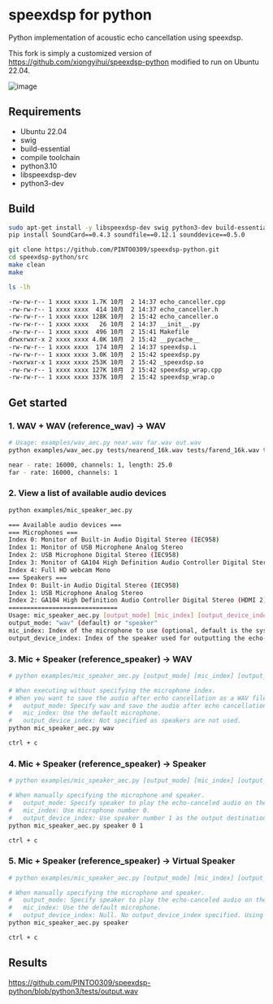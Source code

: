 speexdsp for python
===================

Python implementation of acoustic echo cancellation using speexdsp.

This fork is simply a customized version of https://github.com/xiongyihui/speexdsp-python modified to run on Ubuntu 22.04.

![image](https://github.com/user-attachments/assets/c37b248d-ca4c-4755-9672-4530d1167505)

## Requirements
+ Ubuntu 22.04
+ swig
+ build-essential
+ compile toolchain
+ python3.10
+ libspeexdsp-dev
+ python3-dev

## Build
```bash
sudo apt-get install -y libspeexdsp-dev swig python3-dev build-essential libsndfile1
pip install SoundCard==0.4.3 soundfile==0.12.1 sounddevice==0.5.0

git clone https://github.com/PINTO0309/speexdsp-python.git
cd speexdsp-python/src
make clean
make

ls -lh

-rw-rw-r-- 1 xxxx xxxx 1.7K 10月  2 14:37 echo_canceller.cpp
-rw-rw-r-- 1 xxxx xxxx  414 10月  2 14:37 echo_canceller.h
-rw-rw-r-- 1 xxxx xxxx 128K 10月  2 15:42 echo_canceller.o
-rw-rw-r-- 1 xxxx xxxx   26 10月  2 14:37 __init__.py
-rw-rw-r-- 1 xxxx xxxx  496 10月  2 15:41 Makefile
drwxrwxr-x 2 xxxx xxxx 4.0K 10月  2 15:42 __pycache__
-rw-rw-r-- 1 xxxx xxxx  174 10月  2 14:37 speexdsp.i
-rw-rw-r-- 1 xxxx xxxx 3.0K 10月  2 15:42 speexdsp.py
-rwxrwxr-x 1 xxxx xxxx 253K 10月  2 15:42 _speexdsp.so
-rw-rw-r-- 1 xxxx xxxx 127K 10月  2 15:42 speexdsp_wrap.cpp
-rw-rw-r-- 1 xxxx xxxx 337K 10月  2 15:42 speexdsp_wrap.o
```

## Get started
### 1. WAV + WAV (reference_wav) -> WAV
```bash
# Usage: examples/wav_aec.py near.wav far.wav out.wav
python examples/wav_aec.py tests/nearend_16k.wav tests/farend_16k.wav tests/output.wav

near - rate: 16000, channels: 1, length: 25.0
far - rate: 16000, channels: 1
```
### 2. View a list of available audio devices
```bash
python examples/mic_speaker_aec.py

=== Available audio devices ===
=== Microphones ===
Index 0: Monitor of Built-in Audio Digital Stereo (IEC958)
Index 1: Monitor of USB Microphone Analog Stereo
Index 2: USB Microphone Digital Stereo (IEC958)
Index 3: Monitor of GA104 High Definition Audio Controller Digital Stereo (HDMI 2)
Index 4: Full HD webcam Mono
=== Speakers ===
Index 0: Built-in Audio Digital Stereo (IEC958)
Index 1: USB Microphone Analog Stereo
Index 2: GA104 High Definition Audio Controller Digital Stereo (HDMI 2)
==============================
Usage: mic_speaker_aec.py [output_mode] [mic_index] [output_device_index]
output_mode: "wav" (default) or "speaker"
mic_index: Index of the microphone to use (optional, default is the system default microphone)
output_device_index: Index of the speaker used for outputting the echo-cancelled audio
```
### 3. Mic + Speaker (reference_speaker) -> WAV
```bash
# python examples/mic_speaker_aec.py [output_mode] [mic_index] [output_device_index]

# When executing without specifying the microphone index.
# When you want to save the audio after echo cancellation as a WAV file.
#   output_mode: Specify wav and save the audio after echo cancellation to echo_cancelled_output.wav.
#   mic_index: Use the default microphone.
#   output_device_index: Not specified as speakers are not used.
python mic_speaker_aec.py wav

ctrl + c
```
### 4. Mic + Speaker (reference_speaker) -> Speaker
```bash
# python examples/mic_speaker_aec.py [output_mode] [mic_index] [output_device_index]

# When manually specifying the microphone and speaker.
#   output_mode: Specify speaker to play the echo-canceled audio on the speaker.
#   mic_index: Use microphone number 0.
#   output_device_index: Use speaker number 1 as the output destination.
python mic_speaker_aec.py speaker 0 1

ctrl + c
```
### 5. Mic + Speaker (reference_speaker) -> Virtual Speaker
```bash
# python examples/mic_speaker_aec.py [output_mode] [mic_index] [output_device_index]

# When manually specifying the microphone and speaker.
#   output_mode: Specify speaker to play the echo-canceled audio on the speaker.
#   mic_index: Use the default microphone.
#   output_device_index: Null. No output_device_index specified. Using a virtual speaker as the default output.
python mic_speaker_aec.py speaker

ctrl + c
```

## Results
https://github.com/PINTO0309/speexdsp-python/blob/python3/tests/output.wav
